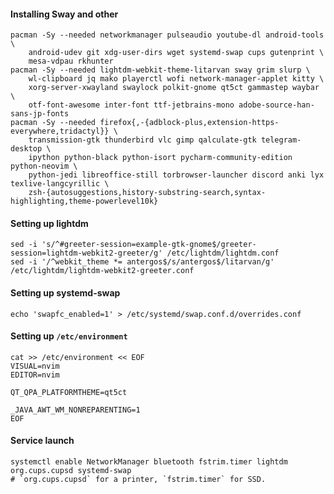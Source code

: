 #### Installing Sway and other
    pacman -Sy --needed networkmanager pulseaudio youtube-dl android-tools \
        android-udev git xdg-user-dirs wget systemd-swap cups gutenprint \
        mesa-vdpau rkhunter
    pacman -Sy --needed lightdm-webkit-theme-litarvan sway grim slurp \
        wl-clipboard jq mako playerctl wofi network-manager-applet kitty \
        xorg-server-xwayland swaylock polkit-gnome qt5ct gammastep waybar \
        otf-font-awesome inter-font ttf-jetbrains-mono adobe-source-han-sans-jp-fonts
    pacman -Sy --needed firefox{,-{adblock-plus,extension-https-everywhere,tridactyl}} \
        transmission-gtk thunderbird vlc gimp qalculate-gtk telegram-desktop \
        ipython python-black python-isort pycharm-community-edition python-neovim \
        python-jedi libreoffice-still torbrowser-launcher discord anki lyx texlive-langcyrillic \
        zsh-{autosuggestions,history-substring-search,syntax-highlighting,theme-powerlevel10k}

#### Setting up lightdm
    sed -i 's/^#greeter-session=example-gtk-gnome$/greeter-session=lightdm-webkit2-greeter/g' /etc/lightdm/lightdm.conf
    sed -i '/^webkit_theme *= antergos$/s/antergos$/litarvan/g' /etc/lightdm/lightdm-webkit2-greeter.conf

#### Setting up systemd-swap
    echo 'swapfc_enabled=1' > /etc/systemd/swap.conf.d/overrides.conf

#### Setting up `/etc/environment`
    cat >> /etc/environment << EOF
    VISUAL=nvim
    EDITOR=nvim

    QT_QPA_PLATFORMTHEME=qt5ct

    _JAVA_AWT_WM_NONREPARENTING=1
    EOF

#### Service launch
    systemctl enable NetworkManager bluetooth fstrim.timer lightdm org.cups.cupsd systemd-swap
    # `org.cups.cupsd` for a printer, `fstrim.timer` for SSD.
